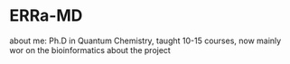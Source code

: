 # ERRa-MD
about me:  Ph.D in Quantum Chemistry, taught 10-15 courses,  now mainly wor on the bioinformatics
about the project 

